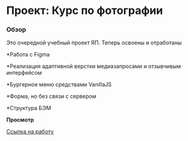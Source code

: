 # Проект: Курс по фотографии

### Обзор

Это очередной учебный проект ЯП. Теперь освоены и отработаны

*Работа с Figma

*Реализация адаптивной верстки медиазапросами и отзывчивым интерфейсом

*Бургерное меню средствами VanillaJS

*Форма, но без связи с сервером

*Структура БЭМ

**Просмотр**

 [Ссылка на работу](PolinaRu.github.io/photography-course/)
